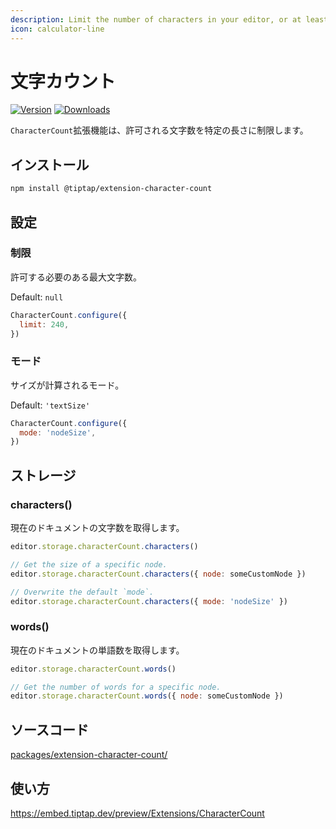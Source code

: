 ```yaml
---
description: Limit the number of characters in your editor, or at least count them.
icon: calculator-line
---
```


# 文字カウント

[![Version](https://img.shields.io/npm/v/@tiptap/extension-character-count.svg?label=version)](https://www.npmjs.com/package/@tiptap/extension-character-count)
[![Downloads](https://img.shields.io/npm/dm/@tiptap/extension-character-count.svg)](https://npmcharts.com/compare/@tiptap/extension-character-count?minimal=true)

<!-- The `CharacterCount` extension limits the number of allowed character to a specific length. That’s it, that’s all. -->

`CharacterCount`拡張機能は、許可される文字数を特定の長さに制限します。

## インストール

```bash
npm install @tiptap/extension-character-count
```

## 設定

### 制限

<!-- The maximum number of characters that should be allowed. -->

許可する必要のある最大文字数。

Default: `null`

```js
CharacterCount.configure({
  limit: 240,
})
```

### モード

<!-- The mode by which the size is calculated. -->

サイズが計算されるモード。

Default: `'textSize'`

```js
CharacterCount.configure({
  mode: 'nodeSize',
})
```

## ストレージ

### characters()

<!-- Get the number of characters for the current document. -->

現在のドキュメントの文字数を取得します。

```js
editor.storage.characterCount.characters()

// Get the size of a specific node.
editor.storage.characterCount.characters({ node: someCustomNode })

// Overwrite the default `mode`.
editor.storage.characterCount.characters({ mode: 'nodeSize' })
```

### words()

<!-- Get the number of words for the current document. -->

現在のドキュメントの単語数を取得します。

```js
editor.storage.characterCount.words()

// Get the number of words for a specific node.
editor.storage.characterCount.words({ node: someCustomNode })
```

## ソースコード

[packages/extension-character-count/](https://github.com/ueberdosis/tiptap/blob/main/packages/extension-character-count/)

## 使い方

https://embed.tiptap.dev/preview/Extensions/CharacterCount
